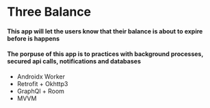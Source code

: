 # Three Balance
#### This app will let the users know that their balance is about to expire before is happens

#### The porpuse of this app is to practices with background processes, secured api calls, notifications and databases

* Androidx Worker
* Retrofit + Okhttp3
* GraphQl + Room
* MVVM

